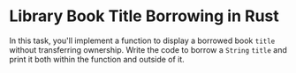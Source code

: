 # Library Book Title Borrowing in Rust

In this task, you'll implement a function to display a borrowed book `title` without transferring ownership. Write the code to borrow a `String` `title` and print it both within the function and outside of it.